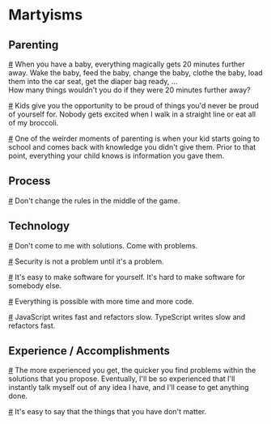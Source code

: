 # Martyisms

## Parenting

<a href="#20-minutes" id="20-minutes">#</a> When you have a baby, everything magically gets 20 minutes further away. Wake the baby, feed the baby, change the baby, clothe the baby, load them into the car seat, get the diaper bag ready, ...  
How many things wouldn't you do if they were 20 minutes further away?

<a href="#im-not-drunk" id="im-not-drunk">#</a> Kids give you the opportunity to be proud of things you'd never be proud of yourself for. Nobody gets excited when I walk in a straight line or eat all of my broccoli.

<a href="#kids-learn-things" id="kids-learn-things">#</a> One of the weirder moments of parenting is when your kid starts going to school and comes back with knowledge you didn't give them. Prior to that point, everything your child knows is information you gave them.

## Process

<a href="#new-rules" id="new-rules">#</a> Don't change the rules in the middle of the game.

## Technology

<a href="#no-solutions" id="no-solutions">#</a> Don't come to me with solutions. Come with problems.

<a href="#security" id="security">#</a> Security is not a problem until it's a problem.

<a href="#shared-software" id="shared-software">#</a> It's easy to make software for yourself. It's hard to make software for somebody else.

<a href="#more-time-more-code" id="more-time-more-code">#</a> Everything is possible with more time and more code.

<a href="#js-ts" id="js-ts">#</a> JavaScript writes fast and refactors slow. TypeScript writes slow and refactors fast.

## Experience / Accomplishments

<a href="#experienced-enough-to-get-nothing-done" id="experienced-enough-to-get-nothing-done">#</a> The more experienced you get, the quicker you find problems within the solutions that you propose. Eventually, I'll be so experienced that I'll instantly talk myself out of any idea I have, and I'll cease to get anything done.

<a href="#things-that-dont-matter" id="things-that-dont-matter">#</a> It's easy to say that the things that you have don't matter.
